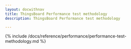 ```yaml
---
layout: docwithnav
title: ThingsBoard Performance test methodology
description: ThingsBoard Performance test methodology

---
```


{% include /docs/reference/performance/performance-test-methodology.md %}
